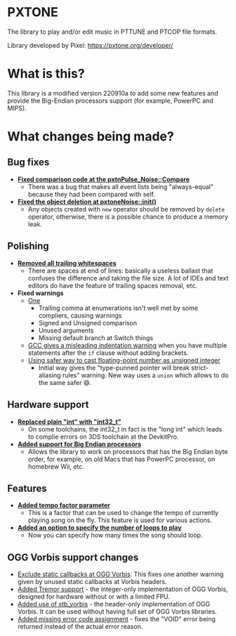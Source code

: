 # PXTONE

The library to play and/or edit music in PTTUNE and PTCOP file formats.

Library developed by Pixel: https://pxtone.org/developer/

# What is this?
This library is a modified version 220910a to add some new features and provide
the Big-Endian processors support (for example, PowerPC and MIPS).

# What changes being made?
## Bug fixes
* **[Fixed comparison code at the pxtnPulse_Noise::Compare](https://github.com/Wohlstand/libpxtone/commit/d0c363d1f57ef2318bb91f2f72382d2dfed44e1f)**
  * There was a bug that makes all event lists being "always-equal" because they had been compared with self.
* **[Fixed the object deletion at pxtoneNoise::init()](https://github.com/Wohlstand/libpxtone/commit/3513ff46789a873357557f6dd93f34dcc0c79611)**
  * Any objects created with `new` operator should be removed by `delete` operator, otherwise, there is a possible chance to produce a memory leak.

## Polishing
* **[Removed all trailing whitespaces](https://github.com/Wohlstand/libpxtone/commit/7cc9a465b960abc4b8d44d30c345d452c51437bb)**
  * There are spaces at end of lines: basically a useless ballast that confuses the difference and taking the file size. A lot of IDEs and text editors do have the feature of trailing spaces removal, etc.
* **Fixed warnings**
  * [One](https://github.com/Wohlstand/libpxtone/commit/f30e17df4602df032679d5a3e66d6edc8c772738)
    * Trailing comma at enumerations isn't well met by some compliers, causing warnings
    * Signed and Unsigned comparison
    * Unused arguments
    * Missing default branch at Switch things
  * [GCC gives a misleading indentation warning](https://github.com/Wohlstand/libpxtone/commit/8c71dbccf593905b9024f79024e3c3de0b66934a) when you have multiple statements after the `if` clause without adding brackets.
  * [Using safer way to cast floating-point number as unsigned integer](https://github.com/Wohlstand/libpxtone/commit/775b8e6221a14b08324e142b77da90c0dea54872)
    * Initial way gives the "type-punned pointer will break strict-aliasing rules" warning. New way uses a `union` which allows to do the same safer :smile:.

## Hardware support
* **[Replaced plain "int" with "int32_t"](https://github.com/Wohlstand/libpxtone/commit/4c2b7c2a680a150107d370fb257c6b2265aa80b7)**
  * On some toolchains, the int32_t in fact is the "long int" which leads to complie errors on 3DS toolchain at the DevkitPro.
* **[Added support for Big Endian processors](https://github.com/Wohlstand/libpxtone/commit/7314fc157ad55940e40bc62ad301eb11e72dd395)**
  * Allows the library to work on processors that has the Big Endian byte order, for example, on old Macs that has PowerPC processor, on homebrew Wii, etc.

## Features
* **[Added tempo factor parameter](https://github.com/Wohlstand/libpxtone/commit/f0b2118deda068f86edf7076ff60ab3d5fa652f8)**
  * This is a factor that can be used to change the tempo of currently playing song on the fly. This feature is used for various actions.
* **[Added an option to specify the number of loops to play](https://github.com/Wohlstand/libpxtone/commit/314a09d02ea8c7674dff73535a58ea307ba77b01)**
  * Now you can specify how many times the song should loop.

## OGG Vorbis support changes
* [Exclude static callbacks at OGG Vorbis](https://github.com/Wohlstand/libpxtone/commit/b3e130dcaf637a6d5b18ce416ed5f357a611be6d): This fixes one another warning given by unused static callbacks at Vorbis headers.
* [Added Tremor support](https://github.com/Wohlstand/libpxtone/commit/d8010e7b5019865dbe0413590a432cd016f88f54) - the integer-only implementation of OGG Vorbis, designed for hardware without or with a limited FPU.
* [Added use of stb_vorbis](https://github.com/Wohlstand/libpxtone/commit/9d3ff1e96c042050420e02f890fc7e9c39c11d62) - the header-only implementation of OGG Vorbis. It can be used without having full set of OGG Vorbis libraries.
* [Added missing error code assignment](https://github.com/Wohlstand/libpxtone/commit/29365516f993fc3871aaf83dd6e9bfc1ba38305a) - fixes the "VOID" error being returned instead of the actual error reason.
